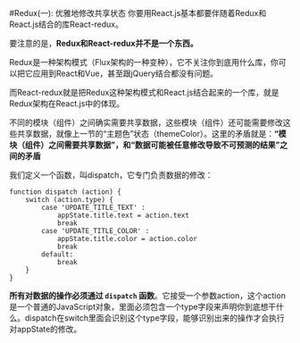 #Redux(一): 优雅地修改共享状态
你要用React.js基本都要伴随着Redux和React.js结合的库React-redux。

要注意的是，**Redux和React-redux并不是一个东西。**

Redux是一种架构模式（Flux架构的一种变种），它不关注你到底用什么库，你可以把它应用到React和Vue，甚至跟jQuery结合都没有问题。

而React-redux就是把Redux这种架构模式和React.js结合起来的一个库，就是Redux架构在React.js中的体现。

不同的模块（组件）之间确实需要共享数据，这些模块（组件）还可能需要修改这些共享数据，就像上一节的“主题色”状态（themeColor）。这里的矛盾就是：**“模块（组件）之间需要共享数据”，和“数据可能被任意修改导致不可预测的结果”之间的矛盾**

我们定义一个函数，叫dispatch，它专门负责数据的修改：


    function dispatch (action) {
    	switch (action.type) {
    		case 'UPDATE_TITLE_TEXT' :
    			appState.title.text = action.text
    			break
    		case 'UPDATE_TITLE_COLOR' :
    			appState.title.color = action.color
    			break
    		default:
    			break	
    	}
    }


**所有对数据的操作必须通过 `dispatch` 函数**。它接受一个参数action，这个action是一个普通的JavaScript对象，里面必须包含一个type字段来声明你到底想干什么。dispatch在switch里面会识别这个type字段，能够识别出来的操作才会执行对appState的修改。